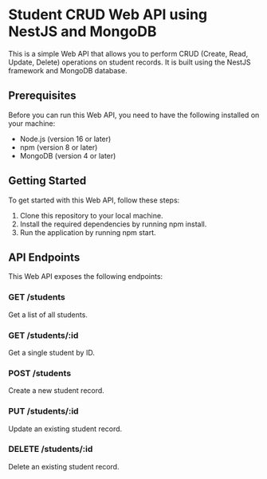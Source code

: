 # Student CRUD Web API using NestJS and MongoDB
This is a simple Web API that allows you to perform CRUD (Create, Read, Update, Delete) operations on student records. It is built using the NestJS framework and MongoDB database.

## Prerequisites
Before you can run this Web API, you need to have the following installed on your machine:

- Node.js (version 16 or later)
- npm (version 8 or later)
- MongoDB (version 4 or later)

## Getting Started
To get started with this Web API, follow these steps:

1. Clone this repository to your local machine.
2. Install the required dependencies by running npm install.
3. Run the application by running npm start.
## API Endpoints
This Web API exposes the following endpoints:

### GET /students
Get a list of all students.

### GET /students/:id
Get a single student by ID.

### POST /students
Create a new student record.

### PUT /students/:id
Update an existing student record.

### DELETE /students/:id
Delete an existing student record.



